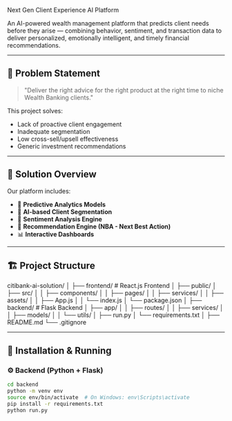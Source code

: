 

Next Gen Client Experience AI Platform

An AI-powered wealth management platform that predicts client needs before they arise — combining behavior, sentiment, and transaction data to deliver personalized, emotionally intelligent, and timely financial recommendations.

---

## 🧠 Problem Statement

> "Deliver the right advice for the right product at the right time to niche Wealth Banking clients."

This project solves:
- Lack of proactive client engagement
- Inadequate segmentation
- Low cross-sell/upsell effectiveness
- Generic investment recommendations

---

## 🚀 Solution Overview

Our platform includes:
- 🧩 **Predictive Analytics Models**
- 🧠 **AI-based Client Segmentation**
- 💬 **Sentiment Analysis Engine**
- 🎯 **Recommendation Engine (NBA - Next Best Action)**
- 📊 **Interactive Dashboards**

---

## 🏗️ Project Structure
citibank-ai-solution/
│
├── frontend/ # React.js Frontend
│ ├── public/
│ ├── src/
│ │ ├── components/
│ │ ├── pages/
│ │ ├── services/
│ │ ├── assets/
│ │ ├── App.js
│ │ └── index.js
│ └── package.json
│
├── backend/ # Flask Backend
│ ├── app/
│ │ ├── routes/
│ │ ├── services/
│ │ ├── models/
│ │ └── utils/
│ ├── run.py
│ └── requirements.txt
│
├── README.md
└── .gitignore



---

## 🔧 Installation & Running

### ⚙️ Backend (Python + Flask)
```bash
cd backend
python -m venv env
source env/bin/activate  # On Windows: env\Scripts\activate
pip install -r requirements.txt
python run.py

